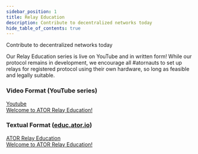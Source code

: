```yaml
---
sidebar_position: 1
title: Relay Education
description: Contribute to decentralized networks today
hide_table_of_contents: true
---
```

Contribute to decentralized networks today

Our Relay Education series is live on YouTube and in written form! While our protocol remains in development, we encourage all #atornauts to set up relays for registered protocol using their own hardware, so long as feasible and legally suitable. 

### Video Format (YouTube series)

<nav class="pagination-nav docusaurus-mt-lg">
<a class="pagination-nav__link" href="https://www.youtube.com/@atorprotocol">
<div class="pagination-nav__sublabel">
 Youtube
</div>
<div class="pagination-nav__label">
Welcome to ATOR Relay Education!
</div>
</a>
</nav>

### Textual Format ([educ.ator.io](https://educ.ator.io/))

<nav class="pagination-nav docusaurus-mt-lg">
<a class="pagination-nav__link" href="https://educ.ator.io/">
<div class="pagination-nav__sublabel">
ATOR Relay Education
</div>
<div class="pagination-nav__label">
Welcome to ATOR Relay Education!
</div>
</a>
</nav>
